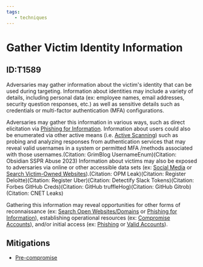 ```yaml
---
tags:
   - techniques
---
```

# Gather Victim Identity Information
## ID:T1589
Adversaries may gather information about the victim's identity that can be used during targeting. Information about identities may include a variety of details, including personal data (ex: employee names, email addresses, security question responses, etc.) as well as sensitive details such as credentials or multi-factor authentication (MFA) configurations.

Adversaries may gather this information in various ways, such as direct elicitation via [Phishing for Information](/mitre/techniques/T1598). Information about users could also be enumerated via other active means (i.e. [Active Scanning](/mitre/techniques/T1595)) such as probing and analyzing responses from authentication services that may reveal valid usernames in a system or permitted MFA /methods associated with those usernames.(Citation: GrimBlog UsernameEnum)(Citation: Obsidian SSPR Abuse 2023) Information about victims may also be exposed to adversaries via online or other accessible data sets (ex: [Social Media](/mitre/techniques/T1593/001) or [Search Victim-Owned Websites](/mitre/techniques/T1594)).(Citation: OPM Leak)(Citation: Register Deloitte)(Citation: Register Uber)(Citation: Detectify Slack Tokens)(Citation: Forbes GitHub Creds)(Citation: GitHub truffleHog)(Citation: GitHub Gitrob)(Citation: CNET Leaks)

Gathering this information may reveal opportunities for other forms of reconnaissance (ex: [Search Open Websites/Domains](/mitre/techniques/T1593) or [Phishing for Information](/mitre/techniques/T1598)), establishing operational resources (ex: [Compromise Accounts](/mitre/techniques/T1586)), and/or initial access (ex: [Phishing](/mitre/techniques/T1566) or [Valid Accounts](/mitre/techniques/T1078)).
## Mitigations
* [Pre-compromise](mitigations/M1056)
